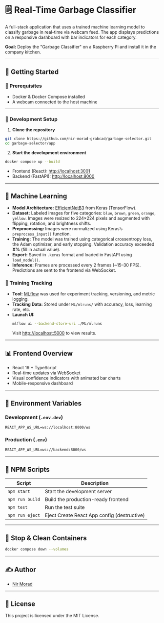 # 🗒️ Real-Time Garbage Classifier

A full-stack application that uses a trained machine learning model to classify garbage in real-time via webcam feed. The app displays predictions on a responsive dashboard with bar indicators for each category.

**Goal:** Deploy the "Garbage Classifier" on a Raspberry Pi and install it in the company kitchen.

---

## 🚀 Getting Started

### 🔧 Prerequisites

- Docker & Docker Compose installed
- A webcam connected to the host machine

---

### 💠 Development Setup

1. **Clone the repository**

```bash
git clone https://github.com/nir-morad-grabcad/garbage-selector.git
cd garbage-selector/app
```

2. **Start the development environment**

```bash
docker compose up --build
```

- Frontend (React): [http://localhost:3001](http://localhost:3001)  
- Backend (FastAPI): [http://localhost:8000](http://localhost:8000)

---

## 🤖 Machine Learning

- **Model Architecture:** [EfficientNetB3](https://keras.io/api/applications/efficientnet/#efficientnetb3-function) from Keras (TensorFlow).
- **Dataset:** Labeled images for five categories: `blue`, `brown`, `green`, `orange`, `yellow`. Images were resized to 224×224 pixels and augmented with flipping, rotation, and brightness shifts.
- **Preprocessing:** Images were normalized using Keras’s `preprocess_input()` function.
- **Training:** The model was trained using categorical crossentropy loss, the Adam optimizer, and early stopping. Validation accuracy exceeded **X%** (fill in actual value).
- **Export:** Saved in `.keras` format and loaded in FastAPI using `load_model()`.
- **Inference:** Frames are processed every 2 frames (~15–30 FPS). Predictions are sent to the frontend via WebSocket.

### 🧠 Training Tracking

- **Tool:** [MLflow](https://mlflow.org/) was used for experiment tracking, versioning, and metric logging.
- **Tracking Data:** Stored under `ML/mlruns/` with accuracy, loss, learning rate, etc.
- **Launch UI:**  
  ```bash
  mlflow ui --backend-store-uri ./ML/mlruns
  ```
  Visit [http://localhost:5000](http://localhost:5000) to view results.

---

## 📊 Frontend Overview

- React 19 + TypeScript
- Real-time updates via WebSocket
- Visual confidence indicators with animated bar charts
- Mobile-responsive dashboard


---

## 📂 Environment Variables

### Development (`.env.dev`)
```env
REACT_APP_WS_URL=ws://localhost:8000/ws
```

### Production (`.env`)
```env
REACT_APP_WS_URL=ws://backend:8000/ws
```

---

## 📜 NPM Scripts

| Script           | Description                              |
| ---------------- | ---------------------------------------- |
| `npm start`      | Start the development server             |
| `npm run build`  | Build the production-ready frontend      |
| `npm test`       | Run the test suite                       |
| `npm run eject`  | Eject Create React App config (destructive) |

---

## 🛑 Stop & Clean Containers

```bash
docker compose down --volumes
```

---

## ✍️ Author

- [Nir Morad](https://github.com/nir-morad-grabcad/)

---

## 📄 License

This project is licensed under the MIT License.
